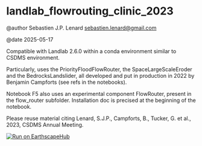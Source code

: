 # landlab_flowrouting_clinic_2023
@author Sebastien J.P. Lenard sebastien.lenard@gmail.com

@date 2025-05-17

Compatible with Landlab 2.6.0 within a conda environment similar to CSDMS environment.

Particularly, uses the PriorityFloodFlowRouter, the SpaceLargeScaleEroder and the BedrocksLandslider, all developed and put in production in 2022 by Benjamin Campforts (see refs in the notebooks).

Notebook F5 also uses an experimental component FlowRouter, present in the flow_router subfolder. Installation doc is precised at the beginning of the notebook.


Please reuse material citing Lenard, S.J.P., Campforts, B., Tucker, G. et al., 2023, CSDMS Annual Meeting.


[badge]: https://img.shields.io/badge/Run%20on-EarthscapeHub-orange

[jhub-link]: https://lab.openearthscape.org/hub/user-redirect/git-pull?repo=https%3A%2F%2Fgithub.com%2Fsebastien-lenard%2Flandlab_flowrouting_clinic_2023&urlpath=lab%2Ftree%2Flandlab_flowrouting_clinic_2023%2F%3Fautodecode&branch=master

[![Run on EarthscapeHub][badge]][jhub-link]
